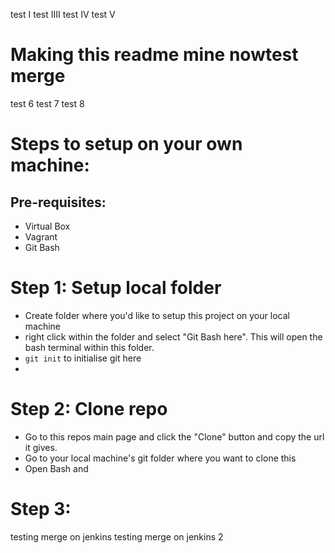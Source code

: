 test I
test IIII
test IV
test V


# Making this readme mine nowtest merge
test 6
test 7
test 8


# Steps to setup on your own machine:
## Pre-requisites:
  - Virtual Box
  - Vagrant
  - Git Bash

# Step 1: Setup local folder
  - Create folder where you'd like to setup this project on your local machine
  - right click within the folder and select "Git Bash here". This will open the bash terminal within this folder.
  - ```git init``` to initialise git here
  -
# Step 2: Clone repo
  - Go to this repos main page and click the "Clone" button and copy the url it gives.
  - Go to your local machine's git folder where you want to clone this
  - Open Bash and

# Step 3:
testing merge on jenkins
testing merge on jenkins 2
